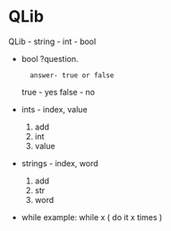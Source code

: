 # QLib
QLib - string - int - bool
- bool
    ?question.  

        answer- true or false

    true - yes
    false - no

- ints - index, value
    1. add
    2. int
    3. value

- strings - index, word
    1. add
    2. str
    3. word

- while 
    example:
        while x ( do it x times )